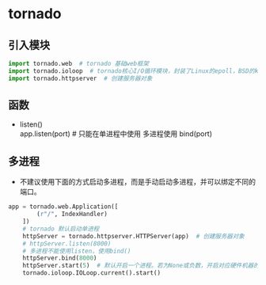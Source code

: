 # tornado

## 引入模块  

```python
import tornado.web  # tornado 基础web框架  
import tornado.ioloop  # tornado核心I/O循环模块，封装了Linux的epoll，BSD的kqueue,是tornado高效的基础  
import tornado.httpserver  # 创建服务器对象
```

## 函数

- listen()  
  app.listen(port)  # 只能在单进程中使用
  多进程使用 bind(port)

## 多进程

- 不建议使用下面的方式启动多进程，而是手动启动多进程，并可以绑定不同的端口。  

```python
app = tornado.web.Application([
        (r"/", IndexHandler)
    ])
    # tornado 默认启动单进程
    httpServer = tornado.httpserver.HTTPServer(app)  # 创建服务器对象
    # httpServer.listen(8000)
    # 多进程不能使用listen，使用bind()
    httpServer.bind(8000)
    httpServer.start(5)  # 默认开启一个进程。若为None或负数，开启对应硬件机器的CPU核心个进程
    tornado.ioloop.IOLoop.current().start()
```
